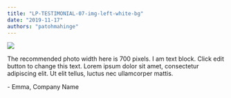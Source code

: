 ```yaml
---
title: "LP-TESTIMONIAL-07-img-left-white-bg"
date: "2019-11-17"
authors: "patohmahinge"
---
```


![](images/placeholder-700x450.jpg)

The recommended photo width here is 700 pixels. I am text block. Click edit button to change this text. Lorem ipsum dolor sit amet, consectetur adipiscing elit. Ut elit tellus, luctus nec ullamcorper mattis.

\- Emma, Company Name
